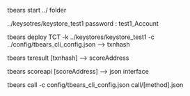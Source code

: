tbears start ../ folder

../keysotres/keystore_test1 password : test1_Account

tbears deploy TCT -k ../keystores/keystore_test1 -c ../config/tbears_cli_config.json
 --> txnhash

tbears txresult [txnhash]
 --> scoreAddress

tbears scoreapi [scoreAddress]
 --> json interface

tbears call -c config/tbears_cli_config.json call/[method].json
